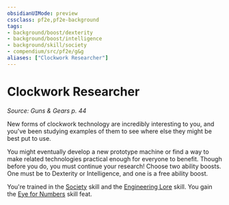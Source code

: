 ```yaml
---
obsidianUIMode: preview
cssclass: pf2e,pf2e-background
tags:
- background/boost/dexterity
- background/boost/intelligence
- background/skill/society
- compendium/src/pf2e/g&g
aliases: ["Clockwork Researcher"]
---
```

# Clockwork Researcher
*Source: Guns & Gears p. 44*  

New forms of clockwork technology are incredibly interesting to you, and you've been studying examples of them to see where else they might be best put to use.

You might eventually develop a new prototype machine or find a way to make related technologies practical enough for everyone to benefit. Though before you do, you must continue your research! Choose two ability boosts. One must be to Dexterity or Intelligence, and one is a free ability boost.

You're trained in the [Society](compendium/skills.md#Society) skill and the [Engineering Lore](compendium/skills.md#Lore) skill. You gain the [Eye for Numbers](compendium/feats/eye-for-numbers-apg.md) skill feat.